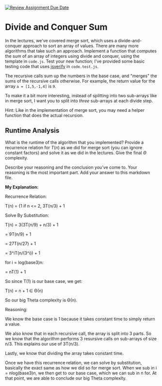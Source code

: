[![Review Assignment Due Date](https://classroom.github.com/assets/deadline-readme-button-24ddc0f5d75046c5622901739e7c5dd533143b0c8e959d652212380cedb1ea36.svg)](https://classroom.github.com/a/E1vcEWuv)
# Divide and Conquer Sum

In the lectures, we've covered merge sort, which uses a divide-and-conquer
approach to sort an array of values. There are many more algorithms that take
such an approach. Implement a function that computes the sum of an array of
integers using divide and conquer, using the template in `code.js`. Test your
new function; I've provided some basic testing code that uses
[jsverify](https://jsverify.github.io/) in `code.test.js`.

The recursive calls sum up the numbers in the base case, and "merges" the sums
of the recursive calls otherwise. For example, the return value for the array `a
= [1,5,-1,4]` is `9`.

To make it a bit more interesting, instead of splitting into two sub-arrays like
in merge sort, I want you to split into *three* sub-arrays at each divide step.

Hint: Like in the implementation of merge sort, you may need a helper function
that does the actual recursion.

## Runtime Analysis

What is the runtime of the algorithm that you implemented? Provide a recurrence
relation for $T(n)$ as we did for merge sort (you can ignore constant factors)
and solve it as we did in the lectures. Give the final $\Theta$ complexity.

Describe your reasoning and the conclusion you've come to. Your reasoning is the
most important part. Add your answer to this markdown file.

**My Explanation:**

Recurrence Relation:

T(n) = {1 if n <= 2, 3T(n/3) + 1


Solve By Substitution:

T(n) = 3(3T(n/9) + n/3) + 1

= 9T(n/9) + 1

= 27T(n/27) + 1

= 3^iT(n/(3^i)) + 1

for i = log(base3)n:

= nT(1) + 1

So since T(1) is our base case, we get:

T(n) = n + 1 ∈ Θ(n)

So our big Theta complexity is Θ(n).


Reasoning:

We know the base case is 1 because it takes constant time to simply return a value.

We also know that in each recursive call, the array is split into 3 parts. So we know that the algorithm performs 3 resursive calls on sub-arrays of size n/3. This explains our use of 3T(n/3).

Lastly, we know that dividing the array takes constant time.

Once we have this recurrence relation, we can solve by substitution, basically the exact same as how we did so for merge sort. When we sub in i = nlog(base3)n, we then get to our base case, which we can sub in n for. At that point, we are able to conclude our big Theta complexity.
